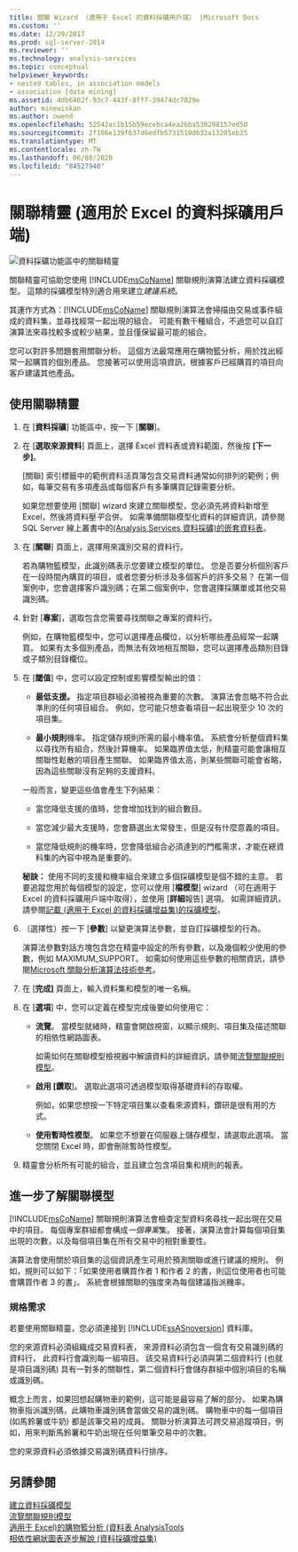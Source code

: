 ```yaml
---
title: 關聯 Wizard （適用于 Excel 的資料採礦用戶端） |Microsoft Docs
ms.custom: ''
ms.date: 12/29/2017
ms.prod: sql-server-2014
ms.reviewer: ''
ms.technology: analysis-services
ms.topic: conceptual
helpviewer_keywords:
- nested tables, in association models
- association [data mining]
ms.assetid: 4db6462f-93c7-443f-8ff7-39474dc7029e
author: minewiskan
ms.author: owend
ms.openlocfilehash: 52542ac1b15b59ecebca4ea26ba530298157ed50
ms.sourcegitcommit: 2f166e139f637d6edfb5731510d632a13205eb25
ms.translationtype: MT
ms.contentlocale: zh-TW
ms.lasthandoff: 06/08/2020
ms.locfileid: "84527940"
---
```

# <a name="associate-wizard-data-mining-client-for-excel"></a>關聯精靈 (適用於 Excel 的資料採礦用戶端)
  ![資料採礦功能區中的關聯精靈](media/dmc-associate.gif "資料採礦功能區中的關聯精靈")  
  
 關聯精靈可協助您使用 [!INCLUDE[msCoName](../includes/msconame-md.md)] 關聯規則演算法建立資料採礦模型。 這類的採礦模型特別適合用來建立*建議系統*。  
  
 其運作方式為：[!INCLUDE[msCoName](../includes/msconame-md.md)] 關聯規則演算法會掃描由交易或事件組成的資料集，並尋找經常一起出現的組合。 可能有數千種組合，不過您可以自訂演算法來尋找較多或較少結果，並且僅保留最可能的組合。  
  
 您可以對許多問題套用關聯分析。 這個方法最常應用在購物籃分析，用於找出經常一起購買的個別產品。 您接著可以使用這項資訊，根據客戶已經購買的項目向客戶建議其他產品。  
  
## <a name="using-the-associate-wizard"></a>使用關聯精靈  
  
1.  在 [**資料採礦**] 功能區中，按一下 [**關聯**]。  
  
2.  在 [**選取來源資料**] 頁面上，選擇 Excel 資料表或資料範圍，然後按 **[下一步]**。  
  
     [關聯] 索引標籤中的範例資料活頁簿包含交易資料通常如何排列的範例；例如，每筆交易有多項產品或每個客戶有多筆購買記錄需要分析。  
  
     如果您想要使用 [關聯] wizard 來建立關聯模型，您必須先將資料新增至 Excel，然後將資料壓*平*合併。 如需準備關聯模型化資料的詳細資訊，請參閱 SQL Server 線上叢書中的[&#40;Analysis Services 資料採礦&#41;的嵌套資料表](data-mining/nested-tables-analysis-services-data-mining.md)。  
  
3.  在 [**關聯**] 頁面上，選擇用來識別交易的資料行。  
  
     若為購物籃模型，此識別碼表示您要建立模型的單位。 您是否要分析個別客戶在一段時間內購買的項目，或者您要分析涉及多個客戶的許多交易？ 在第一個案例中，您會選擇客戶識別碼；在第二個案例中，您會選擇採購單或其他交易識別碼。  
  
4.  針對 [**專案**]，選取包含您需要尋找關聯之專案的資料行。  
  
     例如，在購物籃模型中，您可以選擇產品欄位，以分析哪些產品經常一起購買。 如果有太多個別產品，而無法有效地相互關聯，您可以選擇產品類別目錄或子類別目錄欄位。  
  
5.  在 [**閾值**] 中，您可以設定控制或影響模型輸出的值：  
  
    -   **最低支援。** 指定項目群組必須被視為重要的次數。 演算法會忽略不符合此準則的任何項目組合。 例如，您可能只想查看項目一起出現至少 10 次的項目集。  
  
    -   **最小規則**機率。 指定儲存規則所需的最小機率值。 系統會分析整個資料集以尋找所有組合，然後計算機率。 如果臨界值太低，則精靈可能會讓相互關聯性鬆散的項目產生關聯。 如果臨界值太高，則某些關聯可能會省略，因為這些關聯沒有足夠的支援資料。  
  
     一般而言，變更這些值會產生下列結果：  
  
    -   當您降低支援的值時，您會增加找到的組合數目。  
  
    -   當您減少最大支援時，您會篩選出太常發生，但是沒有什麼意義的項目。  
  
    -   當您降低規則的機率時，您會降低組合必須達到的門檻需求，才能在總資料集的內容中視為是重要的。  
  
     **秘訣：** 使用不同的支援和機率組合來建立多個採礦模型是個不錯的主意。 若要追蹤您用於每個模型的設定，您可以使用 [**檔模型**] wizard （可在適用于 Excel 的資料採礦用戶端中取得），並使用 [**詳細**報告] 選項。 如需詳細資訊，請參閱[記載 &#40;適用于 Excel 的資料採礦增益集&#41;的採礦模型](documenting-mining-models-data-mining-add-ins-for-excel.md)。  
  
6.  （選擇性）按一下 [**參數**] 以變更演算法參數，並自訂採礦模型的行為。  
  
     演算法參數對話方塊包含您在精靈中設定的所有參數，以及幾個較少使用的參數，例如 MAXIMUM_SUPPORT。 如需如何使用這些參數的相關資訊，請參閱[Microsoft 關聯分析演算法技術參考](data-mining/microsoft-association-algorithm-technical-reference.md)。  
  
7.  在 [**完成]** 頁面上，輸入資料集和模型的唯一名稱。  
  
8.  在 [**選項**] 中，您可以定義在模型完成後要如何使用它：  
  
    -   **流覽**。  當模型就緒時，精靈會開啟視窗，以顯示規則、項目集及描述關聯的相依性網路圖表。  
  
         如需如何在關聯模型檢視器中解讀資料的詳細資訊，請參閱[流覽關聯規則模型](browsing-an-association-rules-model.md)。  
  
    -   **啟用 [鑽取**]。 選取此選項可透過模型取得基礎資料的存取權。  
  
         例如，如果您想按一下特定項目集以查看來源資料，鑽研是很有用的方式。  
  
    -   **使用暫時性模型**。 如果您不想要在伺服器上儲存模型，請選取此選項。 當您關閉 Excel 時，即會刪除暫時性模型。  
  
9. 精靈會分析所有可能的組合，並且建立包含項目集和規則的報表。  
  
## <a name="more-about-association-models"></a>進一步了解關聯模型  
 [!INCLUDE[msCoName](../includes/msconame-md.md)] 關聯規則演算法會檢查定型資料來尋找一起出現在交易中的項目。 每個專案群組都會構成*一個專案*集。 接著，演算法會計算每個項目集出現的次數，以及每個項目集在所有交易中的相對重要性。  
  
 演算法會使用關於項目集的這個資訊產生可用於預測關聯或進行建議的規則。 例如，規則可以如下：「如果使用者購買作者 1 和作者 2 的書，則這位使用者也可能會購買作者 3 的書」。 系統會根據關聯的強度來為每個建議指派機率。  
  
### <a name="requirements"></a>規格需求  
 若要使用關聯精靈，您必須連接到 [!INCLUDE[ssASnoversion](../includes/ssasnoversion-md.md)] 資料庫。  
  
 您的來源資料必須組織成交易資料表， 來源資料必須包含一個含有交易識別碼的資料行， 此資料行會識別每一組項目。 該交易資料行必須與第二個資料行 (也就是項目識別碼) 具有一對多的關聯性，第二個資料行會儲存群組中個別項目的名稱或識別碼。  
  
 概念上而言，如果回想起購物車的範例，這可能是最容易了解的部分。 如果為購物車指派識別碼，此購物車識別碼會當做交易的識別碼。 購物車中的每一個項目 (如馬鈴薯或牛奶) 都是該筆交易的成員。 關聯分析演算法可跨交易追蹤項目，例如，用來判斷馬鈴薯和牛奶出現在任何單筆交易中的次數。  
  
 您的來源資料必須依據交易識別碼資料行排序。  
  
## <a name="see-also"></a>另請參閱  
 [建立資料採礦模型](creating-a-data-mining-model.md)   
 [流覽關聯規則模型](browsing-an-association-rules-model.md)   
 [適用于 Excel&#41;的購物籃分析 &#40;資料表 AnalysisTools](shopping-basket-analysis-table-analysistools-for-excel.md)   
 [相依性網狀圖表逐步解說 &#40;資料採礦增益集&#41;](dependency-network-diagram-walkthrough-data-mining-add-ins.md)  
  
  
